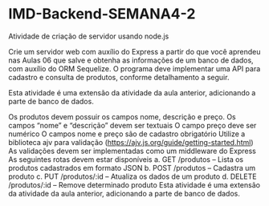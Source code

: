 # IMD-Backend-SEMANA4-2
Atividade de criação de servidor usando node.js

Crie um servidor web com auxílio do Express a partir do que você aprendeu nas Aulas 06 que salve e obtenha as informações de um banco de dados, com auxílio do ORM Sequelize. O programa deve implementar uma API para cadastro e consulta de produtos, conforme detalhamento a seguir.

Esta atividade é uma extensão da atividade da aula anterior, adicionando a parte de banco de dados.

Os produtos devem possuir os campos nome, descrição e preço.
Os campos “nome” e “descrição” devem ser textuais
O campo preço deve ser numérico
O campos nome e preço são de cadastro obrigatório
Utilize a biblioteca ajv para validação (https://ajv.js.org/guide/getting-started.html) 
As validações devem ser implementadas como um middleware do Express 
As seguintes rotas devem estar disponíveis
a. GET /produtos – Lista os produtos cadastrados em formato JSON
b. POST /produtos – Cadastra um produto
c. PUT /produtos/:id – Atualiza os dados de um produto
d. DELETE /produtos/:id – Remove determinado produto
Esta atividade é uma extensão da atividade da aula anterior, adicionando a parte de banco de dados.
